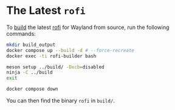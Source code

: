 # The Latest `rofi`

To [build](https://github.com/davatorium/rofi/blob/next/INSTALL.md) the latest [rofi](https://github.com/davatorium/rofi) for Wayland from source, run the following commands:

```bash
mkdir build_output
docker compose up --build -d # --force-recreate
docker exec -ti rofi-builder bash

meson setup ../build/ -Dxcb=disabled
ninja -C ../build
exit

docker compose down
```

You can then find the binary `rofi` in `build/`.

